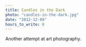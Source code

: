```yaml
---
title: Candles in the Dark
photo: "candles-in-the-dark.jpg"
date: "2012-12-09"
hours_to_write: 0
---
```


Another attempt at art photography.
